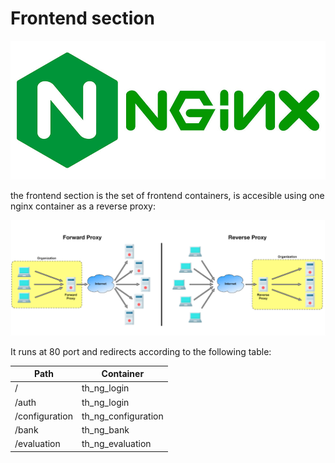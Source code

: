 # Frontend section

![nginx](/docs/img/nginx.jpg)

the frontend section is the set of frontend containers, is accesible using one nginx container as a reverse proxy:

![proxy](/docs/img/proxy.png)

It runs at 80 port and redirects according to the following table:

| Path | Container |
| ----- | ---- |
| /  | th_ng_login  |
| /auth  | th_ng_login  |
| /configuration  | th_ng_configuration  |
| /bank | th_ng_bank |
| /evaluation | th_ng_evaluation |
